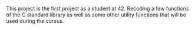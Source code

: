 This project is the first project as a student at 42. Recoding a few functions of the C standard library as well as some other utility functions that will be used during the cursus.
